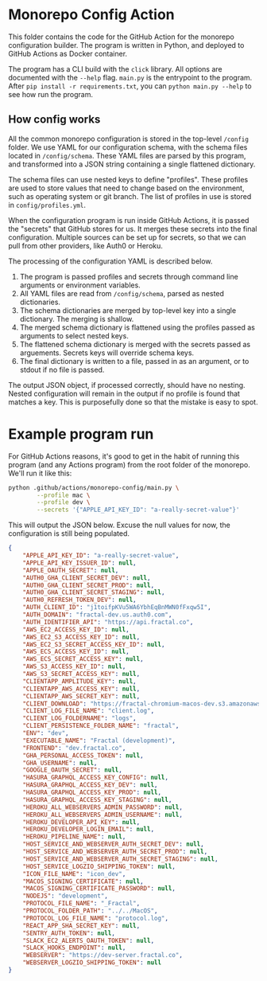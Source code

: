 # Monorepo Config Action

This folder contains the code for the GitHub Action for the monorepo configuration builder. The program is written in Python, and deployed to GitHub Actions as Docker container.

The program has a CLI build with the `click` library. All options are documented with the `--help` flag. `main.py` is the entrypoint to the program. After `pip install -r requirements.txt`, you can `python main.py --help` to see how run the program.

## How config works

All the common monorepo configuration is stored in the top-level `/config` folder. We use YAML for our configuration schema, with the schema files located in `/config/schema`. These YAML files are parsed by this program, and transformed into a JSON string containing a single flattened dictionary.

The schema files can use nested keys to define "profiles". These profiles are used to store values that need to change based on the environment, such as operating system or git branch. The list of profiles in use is stored in `config/profiles.yml`.

When the configuration program is run inside GitHub Actions, it is passed the "secrets" that GitHub stores for us. It merges these secrets into the final configuration. Multiple sources can be set up for secrets, so that we can pull from other providers, like Auth0 or Heroku.

The processing of the configuration YAML is described below.

1. The program is passed profiles and secrets through command line arguments or environment variables. 
2. All YAML files are read from `/config/schema`, parsed as nested dictionaries.
3. The schema dictionaries are merged by top-level key into a single dictionary. The merging is shallow.
4. The merged schema dictionary is flattened using the profiles passed as arguments to select nested keys.
5. The flattened schema dictionary is merged with the secrets passed as arguements. Secrets keys will override schema keys.
6. The final dictionary is written to a file, passed in as an argument, or to stdout if no file is passed.

The output JSON object, if processed correctly, should have no nesting. Nested configuration will remain in the output if no profile is found that matches a key. This is purposefully done so that the mistake is easy to spot.

# Example program run

For GitHub Actions reasons, it's good to get in the habit of running this program (and any Actions program) from the root folder of the monorepo. We'll run it like this:

```sh
python .github/actions/monorepo-config/main.py \
        --profile mac \
        --profile dev \
        --secrets '{"APPLE_API_KEY_ID": "a-really-secret-value"}'

```


This will output the JSON below. Excuse the null values for now, the configuration is still being populated.
```json
{
    "APPLE_API_KEY_ID": "a-really-secret-value",
    "APPLE_API_KEY_ISSUER_ID": null,
    "APPLE_OAUTH_SECRET": null,
    "AUTH0_GHA_CLIENT_SECRET_DEV": null,
    "AUTH0_GHA_CLIENT_SECRET_PROD": null,
    "AUTH0_GHA_CLIENT_SECRET_STAGING": null,
    "AUTH0_REFRESH_TOKEN_DEV": null,
    "AUTH_CLIENT_ID": "j1toifpKVu5WA6YbhEqBnMWN0fFxqw5I",
    "AUTH_DOMAIN": "fractal-dev.us.auth0.com",
    "AUTH_IDENTIFIER_API": "https://api.fractal.co",
    "AWS_EC2_ACCESS_KEY_ID": null,
    "AWS_EC2_S3_ACCESS_KEY_ID": null,
    "AWS_EC2_S3_SECRET_ACCESS_KEY_ID": null,
    "AWS_ECS_ACCESS_KEY_ID": null,
    "AWS_ECS_SECRET_ACCESS_KEY": null,
    "AWS_S3_ACCESS_KEY_ID": null,
    "AWS_S3_SECRET_ACCESS_KEY": null,
    "CLIENTAPP_AMPLITUDE_KEY": null,
    "CLIENTAPP_AWS_ACCESS_KEY": null,
    "CLIENTAPP_AWS_SECRET_KEY": null,
    "CLIENT_DOWNLOAD": "https://fractal-chromium-macos-dev.s3.amazonaws.com/Fractal.dmg",
    "CLIENT_LOG_FILE_NAME": "client.log",
    "CLIENT_LOG_FOLDERNAME": "logs",
    "CLIENT_PERSISTENCE_FOLDER_NAME": "fractal",
    "ENV": "dev",
    "EXECUTABLE_NAME": "Fractal (development)",
    "FRONTEND": "dev.fractal.co",
    "GHA_PERSONAL_ACCESS_TOKEN": null,
    "GHA_USERNAME": null,
    "GOOGLE_OAUTH_SECRET": null,
    "HASURA_GRAPHQL_ACCESS_KEY_CONFIG": null,
    "HASURA_GRAPHQL_ACCESS_KEY_DEV": null,
    "HASURA_GRAPHQL_ACCESS_KEY_PROD": null,
    "HASURA_GRAPHQL_ACCESS_KEY_STAGING": null,
    "HEROKU_ALL_WEBSERVERS_ADMIN_PASSWORD": null,
    "HEROKU_ALL_WEBSERVERS_ADMIN_USERNAME": null,
    "HEROKU_DEVELOPER_API_KEY": null,
    "HEROKU_DEVELOPER_LOGIN_EMAIL": null,
    "HEROKU_PIPELINE_NAME": null,
    "HOST_SERVICE_AND_WEBSERVER_AUTH_SECRET_DEV": null,
    "HOST_SERVICE_AND_WEBSERVER_AUTH_SECRET_PROD": null,
    "HOST_SERVICE_AND_WEBSERVER_AUTH_SECRET_STAGING": null,
    "HOST_SERVICE_LOGZIO_SHIPPING_TOKEN": null,
    "ICON_FILE_NAME": "icon_dev",
    "MACOS_SIGNING_CERTIFICATE": null,
    "MACOS_SIGNING_CERTIFICATE_PASSWORD": null,
    "NODEJS": "development",
    "PROTOCOL_FILE_NAME": "_Fractal",
    "PROTOCOL_FOLDER_PATH": "../../MacOS",
    "PROTOCOL_LOG_FILE_NAME": "protocol.log",
    "REACT_APP_SHA_SECRET_KEY": null,
    "SENTRY_AUTH_TOKEN": null,
    "SLACK_EC2_ALERTS_OAUTH_TOKEN": null,
    "SLACK_HOOKS_ENDPOINT": null,
    "WEBSERVER": "https://dev-server.fractal.co",
    "WEBSERVER_LOGZIO_SHIPPING_TOKEN": null
}
```





